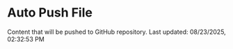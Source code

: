 # Auto Push File

Content that will be pushed to GitHub repository.
Last updated: 08/23/2025, 02:32:53 PM